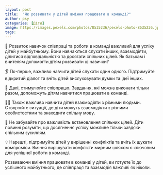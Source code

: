 ```yaml
---
layout: post
title:  "Як розвивати у дітей вміння працювати в команді?"
author: psy
categories: [Діти]
image: https://images.pexels.com/photos/8535236/pexels-photo-8535236.jpeg?auto=compress&cs=tinysrgb&fit=crop&h=627&w=1200
tags: 
---
```


🧠 Розвиток навичок співпраці та роботи в команді важливий для успіху дітей у майбутньому. Вони навчаються слухати інших, взаємодіяти, ділитися відповідальністю та досягати спільних цілей. Як батькам і вчителям допомогти дітям розвивати ці навички?

👂 По-перше, важливо навчити дітей слухати один одного. Підтримуйте відкритий діалог та вчіть дітей вислуховувати думки та ідеї інших.

🤝 Далі, стимулюйте співпрацю. Завдання, які можна виконати тільки разом, допоможуть дітям навчитися працювати в команді.

🙋‍♀️ Також важливо навчити дітей взаємодіяти з різними людьми. Створюйте ситуації, де діти можуть взаємодіяти з різними особистостями та знаходити спільну мову.

🎯 Не забувайте про важливість встановлення спільних цілей. Діти повинні розуміти, що досягнення успіху можливе тільки завдяки спільним зусиллям.

💡 Нарешті, підтримуйте дітей у вирішенні конфліктів та вчіть їх шукати компроміси. Вміння вирішувати конфлікти мирним шляхом є ключовим для успішної роботи в команді.

Розвиваючи вміння працювати в команді у дітей, ви готуєте їх до успішного майбутнього, де співпраця та взаємодія важливі як ніколи.


